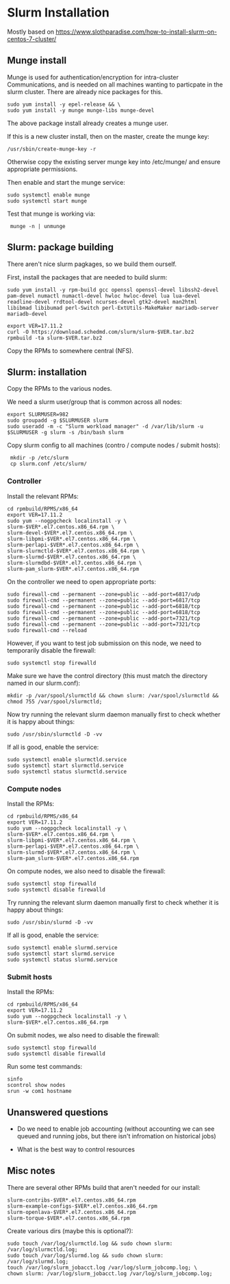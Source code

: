 # Slurm Installation

Mostly based on https://www.slothparadise.com/how-to-install-slurm-on-centos-7-cluster/


## Munge install

Munge is used for authentication/encryption for intra-cluster Communications, and is needed on all machines wanting to particpate in the slurm cluster. There are already nice packages for this.

    sudo yum install -y epel-release && \
    sudo yum install -y munge munge-libs munge-devel

The above package install already creates a munge user.

If this is a new cluster install, then on the master, create the munge key:

    /usr/sbin/create-munge-key -r

Otherwise copy the existing server munge key into /etc/munge/ and ensure appropriate permissions.

Then enable and start the munge service:

    sudo systemctl enable munge
    sudo systemctl start munge

Test that munge is working via:

     munge -n | unmunge


## Slurm: package building

There aren't nice slurm pagkages, so we build them ourself.

First, install the packages that are needed to build slurm:

    sudo yum install -y rpm-build gcc openssl openssl-devel libssh2-devel pam-devel numactl numactl-devel hwloc hwloc-devel lua lua-devel readline-devel rrdtool-devel ncurses-devel gtk2-devel man2html libibmad libibumad perl-Switch perl-ExtUtils-MakeMaker mariadb-server mariadb-devel

    export VER=17.11.2
    curl -O https://download.schedmd.com/slurm/slurm-$VER.tar.bz2
    rpmbuild -ta slurm-$VER.tar.bz2

Copy the RPMs to somewhere central (NFS).


## Slurm: installation

Copy the RPMs to the various nodes.

We need a slurm user/group that is common across all nodes:

    export SLURMUSER=982
    sudo groupadd -g $SLURMUSER slurm
    sudo useradd -m -c "Slurm workload manager" -d /var/lib/slurm -u $SLURMUSER -g slurm -s /bin/bash slurm

Copy slurm config to all machines (contro / compute nodes / submit hosts):

     mkdir -p /etc/slurm
     cp slurm.conf /etc/slurm/


### Controller

Install the relevant RPMs:

    cd rpmbuild/RPMS/x86_64
    export VER=17.11.2
    sudo yum --nogpgcheck localinstall -y \
    slurm-$VER*.el7.centos.x86_64.rpm \
    slurm-devel-$VER*.el7.centos.x86_64.rpm \
    slurm-libpmi-$VER*.el7.centos.x86_64.rpm \
    slurm-perlapi-$VER*.el7.centos.x86_64.rpm \
    slurm-slurmctld-$VER*.el7.centos.x86_64.rpm \
    slurm-slurmd-$VER*.el7.centos.x86_64.rpm \
    slurm-slurmdbd-$VER*.el7.centos.x86_64.rpm \
    slurm-pam_slurm-$VER*.el7.centos.x86_64.rpm

On the controller we need to open appropriate ports:

    sudo firewall-cmd --permanent --zone=public --add-port=6817/udp
    sudo firewall-cmd --permanent --zone=public --add-port=6817/tcp
    sudo firewall-cmd --permanent --zone=public --add-port=6818/tcp
    sudo firewall-cmd --permanent --zone=public --add-port=6818/tcp
    sudo firewall-cmd --permanent --zone=public --add-port=7321/tcp
    sudo firewall-cmd --permanent --zone=public --add-port=7321/tcp
    sudo firewall-cmd --reload

However, if you want to test job submission on this node, we need to temporarily disable the firewall:

    sudo systemctl stop firewalld

Make sure we have the control directory (this must match the directory named in our slurm.conf):

    mkdir -p /var/spool/slurmctld && chown slurm: /var/spool/slurmctld && chmod 755 /var/spool/slurmctld;

Now try running the relevant slurm daemon manually first to check whether it is happy about things:

    sudo /usr/sbin/slurmctld -D -vv

If all is good, enable the service:

    sudo systemctl enable slurmctld.service
    sudo systemctl start slurmctld.service
    sudo systemctl status slurmctld.service


### Compute nodes

Install the RPMs:

    cd rpmbuild/RPMS/x86_64
    export VER=17.11.2
    sudo yum --nogpgcheck localinstall -y \
    slurm-$VER*.el7.centos.x86_64.rpm \
    slurm-libpmi-$VER*.el7.centos.x86_64.rpm \
    slurm-perlapi-$VER*.el7.centos.x86_64.rpm \
    slurm-slurmd-$VER*.el7.centos.x86_64.rpm \
    slurm-pam_slurm-$VER*.el7.centos.x86_64.rpm

On compute nodes, we also need to disable the firewall:

    sudo systemctl stop firewalld
    sudo systemctl disable firewalld

Try running the relevant slurm daemon manually first to check whether it is happy about things:

    sudo /usr/sbin/slurmd -D -vv

If all is good, enable the service:

    sudo systemctl enable slurmd.service
    sudo systemctl start slurmd.service
    sudo systemctl status slurmd.service


### Submit hosts

Install the RPMs:

    cd rpmbuild/RPMS/x86_64
    export VER=17.11.2
    sudo yum --nogpgcheck localinstall -y \
    slurm-$VER*.el7.centos.x86_64.rpm

On submit nodes, we also need to disable the firewall:

    sudo systemctl stop firewalld
    sudo systemctl disable firewalld

Run some test commands:

    sinfo
    scontrol show nodes
    srun -w com1 hostname


## Unanswered questions

* Do we need to enable job accounting (without accounting we can see queued and running jobs, but there isn't infromation on historical jobs)

* What is the best way to control resources


## Misc notes

There are several other RPMs build that aren't needed for our install:

    slurm-contribs-$VER*.el7.centos.x86_64.rpm
    slurm-example-configs-$VER*.el7.centos.x86_64.rpm
    slurm-openlava-$VER*.el7.centos.x86_64.rpm
    slurm-torque-$VER*.el7.centos.x86_64.rpm


Create various dirs (maybe this is optional?):

    sudo touch /var/log/slurmctld.log && sudo chown slurm: /var/log/slurmctld.log;
    sudo touch /var/log/slurmd.log && sudo chown slurm: /var/log/slurmd.log;
    touch /var/log/slurm_jobacct.log /var/log/slurm_jobcomp.log; \
    chown slurm: /var/log/slurm_jobacct.log /var/log/slurm_jobcomp.log;

     

